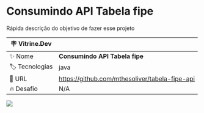# Consumindo API Tabela fipe

Rápida descrição do objetivo de fazer esse projeto

| :placard: Vitrine.Dev |     |
| -------------  | --- |
| :sparkles: Nome        | **Consumindo API Tabela fipe**
| :label: Tecnologias | java
| :rocket: URL         | https://github.com/mthesoliver/tabela-fipe-api
| :fire: Desafio     | N/A

<!-- Inserir imagem com a #vitrinedev ao final do link -->
![](https://freeimage.host/i/JGR3hzv#vitrinedev)

